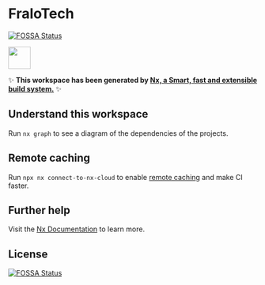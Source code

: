 # FraloTech
[![FOSSA Status](https://app.fossa.com/api/projects/git%2Bgithub.com%2Fvedant-pandey%2Ffralo-tech.svg?type=shield)](https://app.fossa.com/projects/git%2Bgithub.com%2Fvedant-pandey%2Ffralo-tech?ref=badge_shield)


<a alt="Nx logo" href="https://nx.dev" target="_blank" rel="noreferrer"><img src="https://raw.githubusercontent.com/nrwl/nx/master/images/nx-logo.png" width="45"></a>

✨ **This workspace has been generated by [Nx, a Smart, fast and extensible build system.](https://nx.dev)** ✨

## Understand this workspace

Run `nx graph` to see a diagram of the dependencies of the projects.

## Remote caching

Run `npx nx connect-to-nx-cloud` to enable [remote caching](https://nx.app) and make CI faster.

## Further help

Visit the [Nx Documentation](https://nx.dev) to learn more.


## License
[![FOSSA Status](https://app.fossa.com/api/projects/git%2Bgithub.com%2Fvedant-pandey%2Ffralo-tech.svg?type=large)](https://app.fossa.com/projects/git%2Bgithub.com%2Fvedant-pandey%2Ffralo-tech?ref=badge_large)